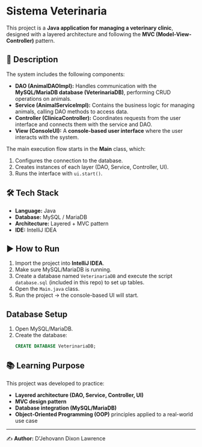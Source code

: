# Sistema Veterinaria

This project is a **Java application for managing a veterinary clinic**, designed with a layered architecture and following the **MVC (Model-View-Controller)** pattern.

## 📌 Description
The system includes the following components:

- **DAO (AnimalDAOImpl):** Handles communication with the **MySQL/MariaDB database (VeterinariaDB)**, performing CRUD operations on animals.  
- **Service (AnimalServiceImpl):** Contains the business logic for managing animals, calling DAO methods to access data.  
- **Controller (ClinicaController):** Coordinates requests from the user interface and connects them with the service and DAO.  
- **View (ConsoleUI):** A **console-based user interface** where the user interacts with the system.  

The main execution flow starts in the **Main** class, which:  
1. Configures the connection to the database.  
2. Creates instances of each layer (DAO, Service, Controller, UI).  
3. Runs the interface with `ui.start()`.  

## 🛠️ Tech Stack
- **Language:** Java  
- **Database:** MySQL / MariaDB  
- **Architecture:** Layered + MVC pattern  
- **IDE:** IntelliJ IDEA  

## ▶️ How to Run
1. Import the project into **IntelliJ IDEA**.  
2. Make sure MySQL/MariaDB is running.  
3. Create a database named `VeterinariaDB` and execute the script `database.sql` (included in this repo) to set up tables.  
4. Open the `Main.java` class.  
5. Run the project → the console-based UI will start.

## Database Setup
1. Open MySQL/MariaDB.
2. Create the database:
   ```sql
   CREATE DATABASE VeterinariaDB;

## 📚 Learning Purpose
This project was developed to practice:
- **Layered architecture (DAO, Service, Controller, UI)**  
- **MVC design pattern**  
- **Database integration (MySQL/MariaDB)**  
- **Object-Oriented Programming (OOP)** principles applied to a real-world use case  

---

✍️ **Author:** D’Jehovann Dixon Lawrence
